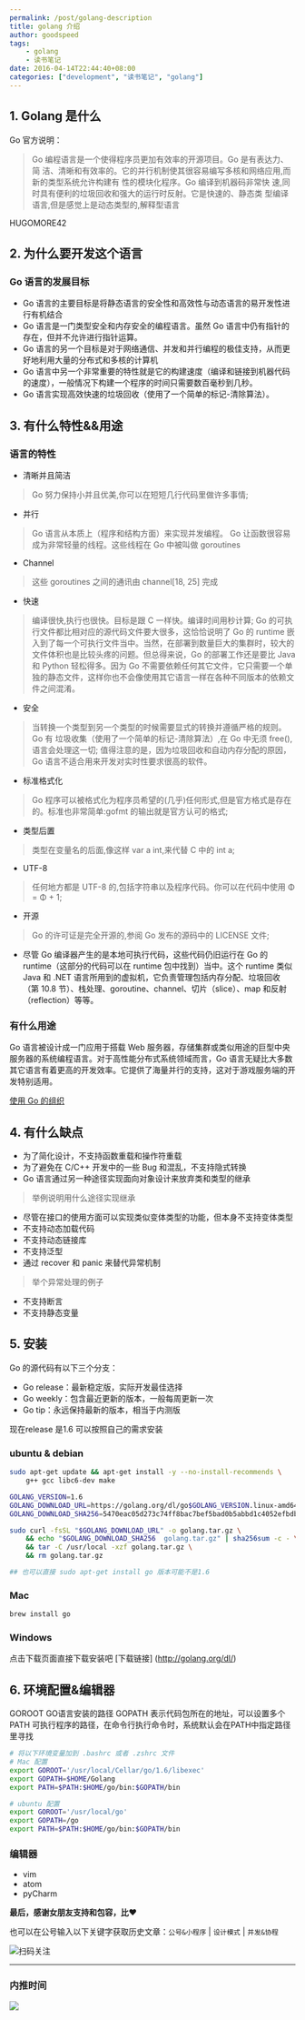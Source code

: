```yaml
---
permalink: /post/golang-description
title: golang 介绍
author: goodspeed
tags:
    - golang
    - 读书笔记
date: 2016-04-14T22:44:40+08:00
categories: ["development", "读书笔记", "golang"]
---
```


## 1. Golang 是什么

Go 官方说明：
> Go 编程语言是一个使得程序员更加有效率的开源项目。Go 是有表达力、简 洁、清晰和有效率的。它的并行机制使其很容易编写多核和网络应用,而新的类型系统允许构建有 性的模块化程序。Go 编译到机器码非常快 速,同时具有便利的垃圾回收和强大的运行时反射。它是快速的、静态类 型编译语言,但是感觉上是动态类型的,解释型语言

HUGOMORE42

## 2. 为什么要开发这个语言

### Go 语言的发展目标

* Go 语言的主要目标是将静态语言的安全性和高效性与动态语言的易开发性进行有机结合
* Go 语言是一门类型安全和内存安全的编程语言。虽然 Go 语言中仍有指针的存在，但并不允许进行指针运算。
* Go 语言的另一个目标是对于网络通信、并发和并行编程的极佳支持，从而更好地利用大量的分布式和多核的计算机
* Go 语言中另一个非常重要的特性就是它的构建速度（编译和链接到机器代码的速度），一般情况下构建一个程序的时间只需要数百毫秒到几秒。
* Go 语言实现高效快速的垃圾回收（使用了一个简单的标记-清除算法）。


## 3. 有什么特性&&用途

### 语言的特性

* 清晰并且简洁

> Go 努力保持小并且优美,你可以在短短几行代码里做许多事情;

* 并行

> Go 语言从本质上（程序和结构方面）来实现并发编程。
> Go 让函数很容易成为非常轻量的线程。这些线程在 Go 中被叫做 goroutines

* Channel

> 这些 goroutines 之间的通讯由 channel[18, 25] 完成

* 快速

> 编译很快,执行也很快。目标是跟 C 一样快。编译时间用秒计算;
> Go 的可执行文件都比相对应的源代码文件要大很多，这恰恰说明了 Go 的 runtime 嵌入到了每一个可执行文件当中。当然，在部署到数量巨大的集群时，较大的文件体积也是比较头疼的问题。但总得来说，Go 的部署工作还是要比 Java 和 Python 轻松得多。因为 Go 不需要依赖任何其它文件，它只需要一个单独的静态文件，这样你也不会像使用其它语言一样在各种不同版本的依赖文件之间混淆。

* 安全

> 当转换一个类型到另一个类型的时候需要显式的转换并遵循严格的规则。Go 有 垃圾收集（使用了一个简单的标记-清除算法）,在 Go 中无须 free(),语言会处理这一切;
> 值得注意的是，因为垃圾回收和自动内存分配的原因，Go 语言不适合用来开发对实时性要求很高的软件。

* 标准格式化

> Go 程序可以被格式化为程序员希望的(几乎)任何形式,但是官方格式是存在的。标准也非常简单:gofmt 的输出就是官方认可的格式;

* 类型后置

> 类型在变量名的后面,像这样 var a int,来代替 C 中的 int a;

* UTF-8

> 任何地方都是 UTF-8 的,包括字符串以及程序代码。你可以在代码中使用 Φ = Φ + 1;

* 开源

> Go 的许可证是完全开源的,参阅 Go 发布的源码中的 LICENSE 文件;

* 尽管 Go 编译器产生的是本地可执行代码，这些代码仍旧运行在 Go 的 runtime（这部分的代码可以在 runtime 包中找到）当中。这个 runtime 类似 Java 和 .NET 语言所用到的虚拟机，它负责管理包括内存分配、垃圾回收（第 10.8 节）、栈处理、goroutine、channel、切片（slice）、map 和反射（reflection）等等。

### 有什么用途

Go 语言被设计成一门应用于搭载 Web 服务器，存储集群或类似用途的巨型中央服务器的系统编程语言。对于高性能分布式系统领域而言，Go 语言无疑比大多数其它语言有着更高的开发效率。它提供了海量并行的支持，这对于游戏服务端的开发特别适用。

[使用 Go 的组织](http://go-lang.cat-v.org/organizations-using-go)


## 4. 有什么缺点

* 为了简化设计，不支持函数重载和操作符重载
* 为了避免在 C/C++ 开发中的一些 Bug 和混乱，不支持隐式转换
* Go 语言通过另一种途径实现面向对象设计来放弃类和类型的继承
> 举例说明用什么途径实现继承

* 尽管在接口的使用方面可以实现类似变体类型的功能，但本身不支持变体类型
* 不支持动态加载代码
* 不支持动态链接库
* 不支持泛型
* 通过 recover 和 panic 来替代异常机制
> 举个异常处理的例子

* 不支持断言
* 不支持静态变量


## 5. 安装

Go 的源代码有以下三个分支：

* Go release：最新稳定版，实际开发最佳选择
* Go weekly：包含最近更新的版本，一般每周更新一次
* Go tip：永远保持最新的版本，相当于内测版

现在release 是1.6 可以按照自己的需求安装

### ubuntu & debian

```bash
sudo apt-get update && apt-get install -y --no-install-recommends \
    g++ gcc libc6-dev make

GOLANG_VERSION=1.6
GOLANG_DOWNLOAD_URL=https://golang.org/dl/go$GOLANG_VERSION.linux-amd64.tar.gz
GOLANG_DOWNLOAD_SHA256=5470eac05d273c74ff8bac7bef5bad0b5abbd1c4052efbdbc8db45332e836b0b

sudo curl -fsSL "$GOLANG_DOWNLOAD_URL" -o golang.tar.gz \
    && echo "$GOLANG_DOWNLOAD_SHA256  golang.tar.gz" | sha256sum -c - \
    && tar -C /usr/local -xzf golang.tar.gz \
    && rm golang.tar.gz

## 也可以直接 sudo apt-get install go 版本可能不是1.6
```

### Mac

```sh
brew install go
```

### Windows

点击下载页面直接下载安装吧 [下载链接] (http://golang.org/dl/)

## 6. 环境配置&编辑器

GOROOT GO语言安装的路径
GOPATH 表示代码包所在的地址，可以设置多个
PATH 可执行程序的路径，在命令行执行命令时，系统默认会在PATH中指定路径里寻找

```sh
# 将以下环境变量加到 .bashrc 或者 .zshrc 文件
# Mac 配置
export GOROOT='/usr/local/Cellar/go/1.6/libexec'
export GOPATH=$HOME/Golang
export PATH=$PATH:$HOME/go/bin:$GOPATH/bin

# ubuntu 配置
export GOROOT='/usr/local/go'
export GOPATH=/go
export PATH=$PATH:$HOME/go/bin:$GOPATH/bin

```

### 编辑器

* vim
* atom
* pyCharm


**最后，感谢女朋友支持和包容，比❤️**

也可以在公号输入以下关键字获取历史文章：`公号&小程序` | `设计模式` | `并发&协程`

![扫码关注](http://media.gusibi.mobi/zHqNew3j1brVxSoTkjOerslhnB_ZpchcOXf60lFUxiZ5YtnCHs5HrJNOP14go6Ea)

---------------

### 内推时间

![](http://media.gusibi.mobi/5FzreeM6IYt55JSQMAV63INPIvuPik75FlJAbP1e7Zdlg1WPe6BrHI-q0jkXskGf)